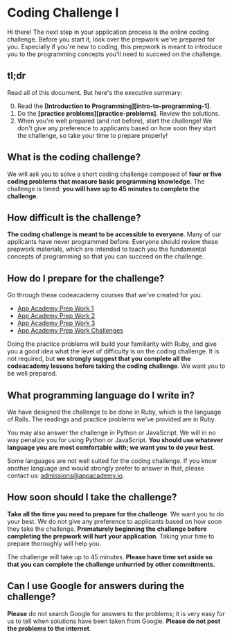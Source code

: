 # Coding Challenge I

Hi there! The next step in your application process is the online
coding challenge. Before you start it, look over the prepwork we've
prepared for you. Especially if you're new to coding, this prepwork is
meant to introduce you to the programming concepts you'll need to
succeed on the challenge.

## tl;dr

Read all of this document. But here's the executive summary:

0. Read the **[Introduction to Programming][intro-to-programming-1]**.
0. Do the **[practice problems][practice-problems]**. Review the
   solutions.
0. When you're well prepared (and not before), start the challenge! We
   don't give any preference to applicants based on how soon they
   start the challenge, so take your time to prepare properly!

## What is the coding challenge?

We will ask you to solve a short coding challenge composed of
**four or five coding problems that measure basic programming
knowledge**. The challenge is timed: **you will have up to 45 minutes
to complete the challenge**.

## How difficult is the challenge?

**The coding challenge is meant to be accessible to everyone**. Many
of our applicants have never programmed before. Everyone should review
these prepwork materials, which are intended to teach you the
fundamental concepts of programming so that you can succeed on the
challenge.

## How do I prepare for the challenge?

Go through these codeacademy courses that we've created for you.

+ [App Academy Prep Work 1][codeacademy-1]
+ [App Academy Prep Work 2][codeacademy-2]
+ [App Academy Prep Work 3][codeacademy-3]
+ [App Academy Prep Work Challenges][codeacademy-challenges]

Doing the practice problems will build your familiarity with Ruby, and
give you a good idea what the level of difficulty is on the coding
challenge. It is not required, but **we strongly suggest that you
complete all the codeacademy lessons before taking the coding
challenge**. We want you to be well prepared.

[codeacademy-1]: http://www.codecademy.com/courses/ruby-beginner-en-qgwrx
[codeacademy-2]: http://www.codecademy.com/courses/ruby-beginner-en-n06ri
[codeacademy-3]: http://www.codecademy.com/courses/ruby-beginner-en-pjd6e
[codeacademy-challenges]: http://www.codecademy.com/courses/ruby-beginner-en-1cq0t


## What programming language do I write in?

We have designed the challenge to be done in Ruby, which is the
language of Rails. The readings and practice problems we've provided
are in Ruby.

You may also answer the challenge in Python or JavaScript. We will in
no way penalize you for using Python or JavaScript. **You should use
whatever language you are most comfortable with; we want you to do
your best**.

Some languages are not well suited for the coding challenge. If you
know another language and would strongly prefer to answer in that,
please contact us: [admissions@appacademy.io][admissions].

[admissions]: mailto:admissions@appacademy.io

## How soon should I take the challenge?

**Take all the time you need to prepare for the challenge**. We want
you to do your best. We do not give any preference to applicants based
on how soon they take the challenge. **Prematurely beginning the
challenge before completing the prepwork will hurt your
application**. Taking your time to prepare thoroughly will help you.

The challenge will take up to 45 minutes. **Please have time set aside
so that you can complete the challenge unhurried by other
commitments.**

## Can I use Google for answers during the challenge?

**Please** do not search Google for answers to the problems; it is
very easy for us to tell when solutions have been taken from Google.
**Please do not post the problems to the internet**.
